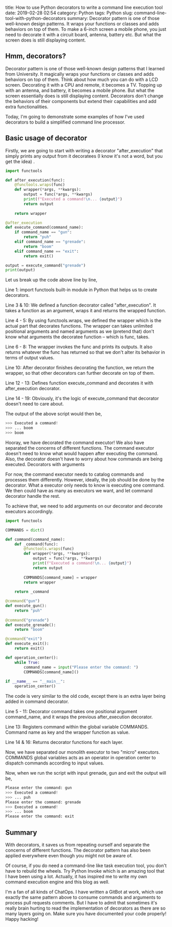 title: How to use Python decorators to write a command line execution tool
date: 2019-02-28 02:54
category: Python
tags: Python
slug: command-line-tool-with-python-decorators
summary: Decorator pattern is one of those well-known design patterns. It wraps your functions or classes and adds behaviors on top of them. To make a 6-inch screen a mobile phone, you just need to decorate it with a circuit board, antenna, battery etc. But what the screen does is still displaying content.

## Hmm, decorators?

Decorator pattern is one of those well-known design patterns that I learned from University. It magically wraps your functions or classes and adds behaviors on top of them. Think about how much you can do with a LCD screen. Decorating it with a CPU and remote, it becomes a TV. Topping up with an antenna, and battery, it becomes a mobile phone. But what the screen essentially does is still displaying content. Decorators don't change the behaviors of their components but extend their capabilities and add extra functionalities.

Today, I'm going to demonstrate some examples of how I've used decorators to build a simplified command line processor. 

## Basic usage of decorator 

Firstly, we are going to start with writing a decorator "after_execution" that simply prints any output from it decoratees (I know it's not a word, but you get the idea) .

```python
import functools

def after_execution(func):
    @functools.wraps(func)
    def wrapper(*args, **kwargs):
        output = func(*args, **kwargs)
        print(f"Executed a command!\n... {output}")
        return output
    
    return wrapper

@after_execution
def execute_command(command_name):
    if command_name == "gun":
        return "puh"
    elif command_name == "grenade":
        return "boom"
    elif command_name == "exit":
        return exit()

output = execute_command("grenade")
print(output)
```

Let us break up the code above line by line,

Line 1: import functools built-in module in Python that helps us to create decorators.

Line 3 & 10:  We defined a function decorator called "after_execution". It takes a function as an argument, wraps it and returns the wrapped function.

Line 4 - 5: By using functools.wraps, we defined the wrapper which is the actual part that decorates functions. The wrapper can takes unlimited positional arguments and named arguments as we (pretend that) don't know what arguments the decoratee function – which is func, takes.

Line 6 - 8: The wrapper invokes the func and prints its outputs. It also returns whatever the func has returned so that we don't alter its behavior in terms of output values.

Line 10: After decorator finishes decorating the function, we return the wrapper,  so that other decorators can further decorate on top of them.

Line 12 - 13: Defines function execute_command and decorates it with after_execution decorator.

Line 14 - 19: Obviously, it's the logic of execute_command that decorator doesn't need to care about.

The output of the above script would then be,

```python
>>> Executed a command!
>>> ... boom
>>> boom
```

Hooray, we have decorated the command executor! We also have separated the concerns of different functions. The command executor doesn't need to know what would happen after executing the command. Also, the decorator doesn't have to worry about how commands are being executed. 
Decorators with arguments

For now, the command executor needs to catalog commands and processes them differently. However, ideally, the job should be done by the decorator. What a executor only needs to know is executing one command. We then could have as many as executors we want, and let command decorator handle the rest.

To achieve that, we need to add arguments on our decorator and decorate executors accordingly.

```python
import functools

COMMANDS = dict()

def command(command_name):
    def _command(func):
        @functools.wraps(func)
        def wrapper(*args, **kwargs):
            output = func(*args, **kwargs)
            print(f"Executed a command!\n... {output}")
            return output
        
        COMMANDS[command_name] = wrapper
        return wrapper
    
    return _command

@command("gun")
def execute_gun():
    return "puh"
    
@command("grenade")
def execute_grenade():
    return "boom"

@command("exit")
def execute_exit():
    return exit()

def operation_center():
    while True:
        command_name = input("Please enter the command: ")
        COMMANDS[command_name]()
        
if __name__ == "__main__":
    operation_center()
```

The code is very similar to the old code, except there is an extra layer being added in command decorator. 

Line 5 - 11: Decorator command takes one positional argument command_name, and it wraps the previous after_execution decorator.

Line 13: Registers command within the global variable COMMANDS. Command name as key and the wrapper function as value.

Line 14 & 16: Returns decorator functions for each layer.

Now, we have separated our monolith executor to two "micro" executors. COMMANDS global variables acts as an operator in operation center to dispatch commands according to input values. 

Now, when we run the script with input grenade, gun and exit the output will be,

```python
Please enter the command: gun
>>> Executed a command!
>>> ... puh
Please enter the command: grenade
>>> Executed a command!
>>> ... boom
Please enter the command: exit
```

## Summary

With decorators, it saves us from repeating ourself and separate the concerns of different functions. The decorator pattern has also been applied everywhere even though you might not be aware of. 

Of course, if you do need a command-line like task execution tool, you don't have to rebuild the wheels. Try Python Invoke which is an amazing tool that I have been using a lot. Actually, it has inspired me to write my own command execution engine and this blog as well.

I'm a fan of all kinds of ChatOps. I have written a GitBot at work, which use exactly the same pattern above to consume commands and arguments to process pull requests comments. But I have to admit that sometimes it's really brain hurting to read the implementation of decorators as there are so many layers going on. Make sure you have documented your code properly! Happy hacking!